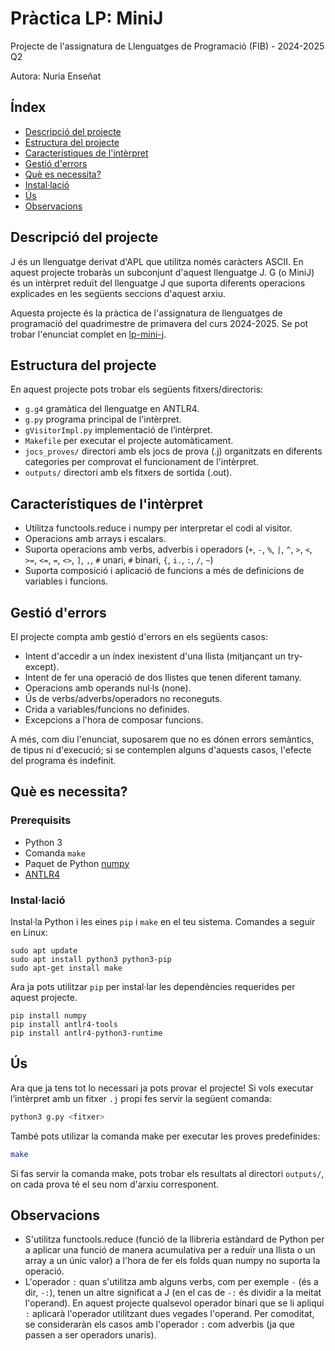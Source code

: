 # Pràctica LP: MiniJ
Projecte de l'assignatura de Llenguatges de Programació (FIB) - 2024-2025 Q2

Autora: Nuria Enseñat

## Índex
- [Descripció del projecte](#descripció-del-projecte)
- [Estructura del projecte](#estructura-del-projecte)
- [Característiques de l'intèrpret](#característiques-de-lintèrpret)
- [Gestió d'errors](#gestió-derrors)
- [Què es necessita?](#què-es-necessita)
- [Instal·lació](#instal·lació)
- [Ús](#ús)
- [Observacions](#observacions)

## Descripció del projecte
J és un llenguatge derivat d'APL que utilitza només caràcters ASCII. En aquest projecte trobaràs un subconjunt d'aquest llenguatge J. G (o MiniJ) és un intèrpret reduït del llenguatge J que suporta diferents operacions explicades en les següents seccions d'aquest arxiu. 

Aquesta projecte és la pràctica de l'assignatura de llenguatges de programació del quadrimestre de primavera del curs 2024-2025. Se pot trobar l'enunciat complet en [lp-mini-j](https://github.com/gebakx/lp-mini-j).


## Estructura del projecte
En aquest projecte pots trobar els següents fitxers/directoris:

- `g.g4` gramàtica del llenguatge en ANTLR4.
- `g.py` programa principal de l'intèrpret.
- `gVisitorImpl.py` implementació de l’intèrpret.
- `Makefile` per executar el projecte automàticament.
- `jocs_proves/` directori amb els jocs de prova (.j) organitzats en diferents categories per comprovat el funcionament de l'intèrpret.
- `outputs/` directori amb els fitxers de sortida (.out).


## Característiques de l'intèrpret
- Utilitza functools.reduce i numpy per interpretar el codi al visitor.
- Operacions amb arrays i escalars.
- Suporta operacions amb verbs, adverbis i operadors (`+`, `-`, `%`, `|`, `^`, `>`, `<`, `>=`, `<=`, `=`, `<>`, `]`, `,`, `#` unari, `#` binari, `{`, `i.`, `:`, `/`, `~`)
- Suporta composició i aplicació de funcions a més de definicions de variables i funcions.

## Gestió d'errors
El projecte compta amb gestió d'errors en els següents casos:
- Intent d'accedir a un índex inexistent d'una llista (mitjançant un try-except).
- Intent de fer una operació de dos llistes que tenen diferent tamany.
- Operacions amb operands nul·ls (none).
- Ús de verbs/adverbs/operadors no reconeguts.
- Crida a variables/funcions no definides.
- Excepcions a l'hora de composar funcions.


A més, com diu l'enunciat, suposarem que no es dónen errors semàntics, de tipus ni d'execució; si se contemplen alguns d'aquests casos, l'efecte del programa és indefinit.

## Què es necessita?

### Prerequisits

- Python 3
- Comanda `make`
- Paquet de Python [numpy](https://numpy.org)
- [ANTLR4](https://www.antlr.org/)

### Instal·lació

Instal·la Python i les eines `pip` i `make` en el teu sistema. Comandes a seguir en Linux:

    sudo apt update
    sudo apt install python3 python3-pip
    sudo apt-get install make

Ara ja pots utilitzar `pip` per instal·lar les dependències requerides per aquest projecte.

    pip install numpy 
    pip install antlr4-tools
    pip install antlr4-python3-runtime
    

## Ús

Ara que ja tens tot lo necessari ja pots provar el projecte! Si vols executar l’intèrpret amb un fitxer `.j` propi fes servir la següent comanda:

```sh
python3 g.py <fitxer>
```
També pots utilizar la comanda make per executar les proves predefinides:

```sh
make
```
Si fas servir la comanda make, pots trobar els resultats al directori `outputs/`, on cada prova té el seu nom d'arxiu corresponent.

## Observacions
- S'utilitza functools.reduce (funció de la llibreria estàndard de Python per a aplicar una funció de manera acumulativa per a reduïr una llista o un array a un únic valor) a l'hora de fer els folds quan numpy no suporta la operació.
- L'operador `:` quan s'utilitza amb alguns verbs, com per exemple `-` (és a dir, `-:`), tenen un altre significat a J (en el cas de `-:` és  dividir a la meitat l'operand). En aquest projecte qualsevol operador binari que se li apliqui `:` aplicarà l'operador utilitzant dues vegades l'operand. Per comoditat, se consideraràn els casos amb l'operador `:` com adverbis (ja que passen a ser operadors unaris).